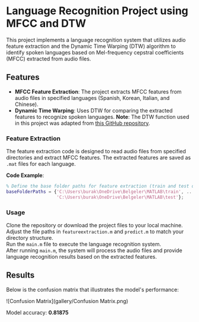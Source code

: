# Language Recognition Project using MFCC and DTW

This project implements a language recognition system that utilizes audio feature extraction and the Dynamic Time Warping (DTW) algorithm to identify spoken languages based on Mel-frequency cepstral coefficients (MFCC) extracted from audio files.

## Features

- **MFCC Feature Extraction**: The project extracts MFCC features from audio files in specified languages (Spanish, Korean, Italian, and Chinese).
- **Dynamic Time Warping**: Uses DTW for comparing the extracted features to recognize spoken languages.
**Note**: The DTW function used in this project was adapted from [this GitHub repository](https://github.com/filip141/MFCC-Voice-Recognition/blob/master/DTW.m).
  
### Feature Extraction

The feature extraction code is designed to read audio files from specified directories and extract MFCC features. The extracted features are saved as `.mat` files for each language.

**Code Example**:
```matlab
% Define the base folder paths for feature extraction (train and test datasets)
baseFolderPaths = {'C:\Users\burak\OneDrive\Belgeler\MATLAB\train', ...
                   'C:\Users\burak\OneDrive\Belgeler\MATLAB\test'};
```

### Usage

Clone the repository or download the project files to your local machine.  
Adjust the file paths in `featureextraction.m` and `predict.m` to match your directory structure.  
Run the `main.m` file to execute the language recognition system.  
After running `main.m`, the system will process the audio files and provide language recognition results based on the extracted features.

## Results

Below is the confusion matrix that illustrates the model's performance:

![Confusion Matrix](gallery/Confusion Matrix.png)

Model accuracy: **0.81875**
